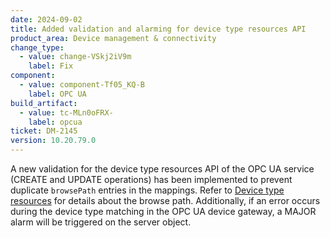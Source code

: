 ```yaml
---
date: 2024-09-02
title: Added validation and alarming for device type resources API
product_area: Device management & connectivity
change_type:
  - value: change-VSkj2iV9m
    label: Fix
component:
  - value: component-Tf05_KQ-B
    label: OPC UA
build_artifact:
  - value: tc-MLn0oFRX-
    label: opcua
ticket: DM-2145
version: 10.20.79.0
---
```

A new validation for the device type resources API of the OPC UA service (CREATE and UPDATE operations) has been implemented to prevent duplicate `browsePath` entries in the mappings. Refer to [Device type resources](protocol-integration/opcua/#device-type-resources) for details about the browse path. 
Additionally, if an error occurs during the device type matching in the OPC UA device gateway, a MAJOR alarm will be triggered on the server object.